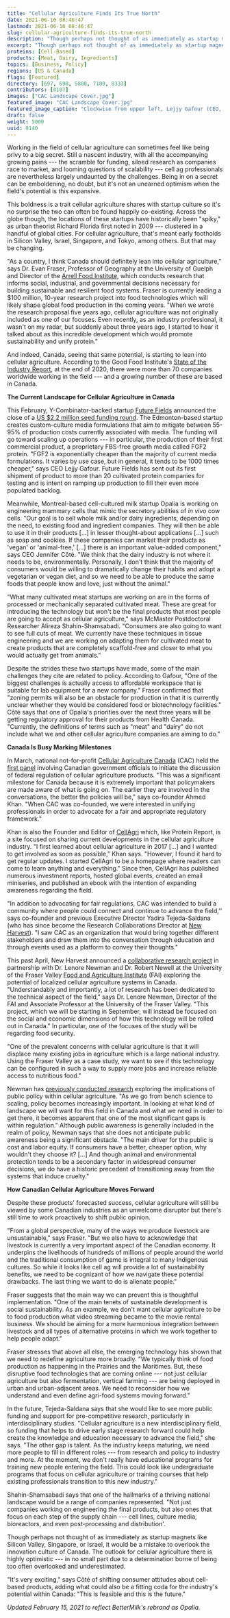 ```yaml
---
title: "Cellular Agriculture Finds Its True North"
date: 2021-06-16 08:46:47
lastmod: 2021-06-16 08:46:47
slug: cellular-agriculture-finds-its-true-north
description: "Though perhaps not thought of as immediately as startup magnets like Silicon Valley, Singapore, or Israel, it would be a mistake to overlook the innovation culture of Canada — the outlook for cellular agriculture there is highly optimistic."
excerpt: "Though perhaps not thought of as immediately as startup magnets like Silicon Valley, Singapore, or Israel, it would be a mistake to overlook the innovation culture of Canada — the outlook for cellular agriculture there is highly optimistic."
proteins: [Cell-Based]
products: [Meat, Dairy, Ingredients]
topics: [Business, Policy]
regions: [US & Canada]
flags: [Featured]
directory: [697, 698, 5808, 7109, 8333]
contributors: [8107]
images: ["CAC Landscape Cover.jpg"]
featured_image: "CAC Landscape Cover.jpg"
featured_image_caption: "Clockwise from upper left, Lejjy Gafour (CEO, Future Fields), Lenore Newman (Director, Food and Agriculture Institute), Alireza Shahin-Shamsabadi (Postdoctoral Researcher, McMaster University), Ahmed Khan (Founder &amp; Editor, CellAgri), Avery Parkinson (Volunteer Coordinator, Cellular Agriculture Canada), Yadira Tejeda-Saldana (Research Collaborations Director, New Harvest), Evan Fraser (Director, Arrell Food Institute), Jennifer Côté (CEO, Opalia). Protein Report."
draft: false
weight: 5000
uuid: 9140
---
```

Working in the field of cellular agriculture can sometimes feel like
being privy to a big secret. Still a nascent industry, with all the
accompanying growing pains --- the scramble for funding, siloed research
as companies race to market, and looming questions of scalability ---
cell ag professionals are nevertheless largely undaunted by the
challenges. Being in on a secret can be emboldening, no doubt, but it's
not an unearned optimism when the field's potential is this expansive.

This boldness is a trait cellular agriculture shares with startup
culture so it's no surprise the two can often be found happily
co-existing. Across the globe though, the locations of these startups
have historically been "spiky," as urban theorist Richard Florida first
noted in 2009 --- clustered in a handful of global cities. For cellular
agriculture, that's meant early footholds in Silicon Valley, Israel,
Singapore, and Tokyo, among others. But that may be changing.

"As a country, I think Canada should definitely lean into cellular
agriculture," says Dr. Evan Fraser, Professor of Geography at the
University of Guelph and Director of the [Arrell Food
Institute](https://arrellfoodinstitute.ca/about-the-institute/), which
conducts research that informs social, industrial, and governmental
decisions necessary for building sustainable and resilient food systems.
Fraser is currently leading a \$100 million, 10-year research project
into food technologies which will likely shape global food production in
the coming years. "When we wrote the research proposal five years ago,
cellular agriculture was not originally included as one of our focuses.
Even recently, as an industry professional, it wasn't on my radar, but
suddenly about three years ago, I started to hear it talked about as
this incredible development which would promote sustainability and unify
protein."

And indeed, Canada, seeing that same potential, is starting to lean into
cellular agriculture. According to the Good Food Institute\'s [State of
the Industry Report](https://gfi.org/industry/), at the end of 2020,
there were more than 70 companies worldwide working in the field --- and
a growing number of these are based in Canada.

**The Current Landscape for Cellular Agriculture in Canada**

This February, Y-Combinator-backed startup [Future
Fields](https://www.futurefields.io/) announced the close of a [US \$2.2
million seed funding
round](https://news.crunchbase.com/news/future-fields-lands-2-2m-seed-ships-first-cellular-meat-product/).
The Edmonton-based startup creates custom-culture media formulations
that aim to mitigate between 55-95% of production costs currently
associated with media. The funding will go toward scaling up operations
--- in particular, the production of their first commercial product, a
proprietary FBS-free growth media called FGF2 protein. "FGF2 is
exponentially cheaper than the majority of current media formulations.
It varies by use case, but in general, it tends to be 1000 times
cheaper," says CEO Lejjy Gafour. Future Fields has sent out its first
shipment of product to more than 20 cultivated protein companies for
testing and is intent on ramping up production to fill their even more
populated backlog.

Meanwhile, Montreal-based cell-cultured milk startup Opalia is working
on engineering mammary cells that mimic the secretory abilities of *in
vivo* cow cells. "Our goal is to sell whole milk and/or dairy
ingredients, depending on the need, to existing food and ingredient
companies. They will then be able to use it in their products \[\...\]
in lesser thought-about applications \[\...\] such as soap and cookies.
If these companies can market their products as \'vegan\' or
\'animal-free,\' \[\...\] there is an important value-added component,"
says CEO Jennifer Côté. "We think that the dairy industry is not where
it needs to be, environmentally. Personally, I don't think that the
majority of consumers would be willing to dramatically change their
habits and adopt a vegetarian or vegan diet, and so we need to be able
to produce the same foods that people know and love, just without the
animal."

"What many cultivated meat startups are working on are in the forms of
processed or mechanically separated cultivated meat. These are great for
introducing the technology but won\'t be the final products that most
people are going to accept as cellular agriculture," says McMaster
Postdoctoral Researcher Alireza Shahin-Shamsabadi. "Consumers are also
going to want to see full cuts of meat. We currently have these
techniques in tissue engineering and we are working on adapting them for
cultivated meat to create products that are completely scaffold-free and
closer to what you would actually get from animals."

Despite the strides these two startups have made, some of the main
challenges they cite are related to policy. According to Gafour, "One of
the biggest challenges is actually access to affordable workspace that
is suitable for lab equipment for a new company." Fraser confirmed that
"zoning permits will also be an obstacle for production in that it is
currently unclear whether they would be considered food or biotechnology
facilities." Côté says that one of Opalia's priorities over the next
three years will be getting regulatory approval for their products from
Health Canada. "Currently, the definitions of terms such as "meat" and
"dairy" do not include what we and other cellular agriculture companies
are aiming to do."

**Canada Is Busy Marking Milestones**

In March, national not-for-profit [Cellular Agriculture
Canada](https://www.cellag.ca/) (CAC) held the [first
panel](https://www.proteinreport.org/events/cellular-agriculture-and-canadian-regulatory-framework)
involving Canadian government officials to initiate the discussion of
federal regulation of cellular agriculture products. "This was a
significant milestone for Canada because it is extremely important that
policymakers are made aware of what is going on. The earlier they are
involved in the conversations, the better the policies will be," says
co-founder Ahmed Khan. "When CAC was co-founded, we were interested in
unifying professionals in order to advocate for a fair and appropriate
regulatory framework."

Khan is also the Founder and Editor of [CellAgri](https://cell.ag)
which, like Protein Report, is a site focused on sharing current
developments in the cellular agriculture industry. "I first learned
about cellular agriculture in 2017 \[\...\] and I wanted to get involved
as soon as possible," Khan says. "However, I found it hard to get
regular updates. I started CellAgri to be a homepage where readers can
come to learn anything and everything." Since then, CellAgri has
published numerous investment reports, hosted global events, created an
email miniseries, and published an ebook with the intention of expanding
awareness regarding the field.

"In addition to advocating for fair regulations, CAC was intended to
build a community where people could connect and continue to advance the
field,\'\' says co-founder and previous Executive Director Yadira
Tejeda-Saldana (who has since become the Research Collaborations
Director at [New Harvest](https://new-harvest.org/)). "I saw CAC as an
organization that would bring together different stakeholders and draw
them into the conversation through education and through events used as
a platform to convey their thoughts."

This past April, New Harvest announced a [collaborative research
project](https://new-harvest.org/cellular-agriculture-food-security-canada/)
in partnership with Dr. Lenore Newman and Dr. Robert Newell at the
University of the Fraser Valley [Food and Agriculture
Institute](https://www.ufv.ca/food-agriculture-institute/) (FAI)
exploring the potential of localized cellular agriculture systems in
Canada. "Understandably and importantly, a lot of research has been
dedicated to the technical aspect of the field," says Dr. Lenore Newman,
Director of the FAI and Associate Professor at the University of the
Fraser Valley. "This project, which we will be starting in September,
will instead be focused on the social and economic dimensions of how
this technology will be rolled out in Canada." In particular, one of the
focuses of the study will be regarding food security.

"One of the prevalent concerns with cellular agriculture is that it will
displace many existing jobs in agriculture which is a large national
industry. Using the Fraser Valley as a case study, we want to see if
this technology can be configured in such a way to supply more jobs and
increase reliable access to nutritious food."

Newman has [previously conducted
research](https://www.genomebc.ca/projects/dairy-2-0-exploring-policy-implications-and-public-perceptions-of-cellular-agriculture)
exploring the implications of public policy within cellular agriculture.
"As we go from bench science to scaling, policy becomes increasingly
important. In looking at what kind of landscape we will want for this
field in Canada and what we need in order to get there, it becomes
apparent that one of the most significant gaps is within regulation."
Although public awareness is generally included in the realm of policy,
Newman says that she does not anticipate public awareness being a
significant obstacle. "The main driver for the public is cost and labor
equity. If consumers have a better, cheaper option, why wouldn't they
choose it? \[...\] And though animal and environmental protection tends
to be a secondary factor in widespread consumer decisions, we do have a
historic precedent of transitioning away from the systems that induce
cruelty."

**How Canadian Cellular Agriculture Moves Forward**

Despite these products' forecasted success, cellular agriculture will
still be viewed by some Canadian industries as an unwelcome disruptor
but there's still time to work proactively to shift public opinion.

"From a global perspective, many of the ways we produce livestock are
unsustainable," says Fraser. "But we also have to acknowledge that
livestock is currently a very important aspect of the Canadian economy.
It underpins the livelihoods of hundreds of millions of people around
the world and the traditional consumption of game is integral to many
Indigenous cultures. So while it looks like cell ag will provide a lot
of sustainability benefits, we need to be cognizant of how we navigate
these potential drawbacks. The last thing we want to do is alienate
people."

Fraser suggests that the main way we can prevent this is thoughtful
implementation. "One of the main tenets of sustainable development is
social sustainability. As an example, we don't want cellular agriculture
to be to food production what video streaming became to the movie rental
business. We should be aiming for a more harmonious integration between
livestock and all types of alternative proteins in which we work
together to help people adapt."

Fraser stresses that above all else, the emerging technology has shown
that we need to redefine agriculture more broadly. "We typically think
of food production as happening in the Prairies and the Maritimes. But,
these disruptive food technologies that are coming online --- not just
cellular agriculture but also fermentation, vertical farming --- are
being deployed in urban and urban-adjacent areas. We need to reconsider
how we understand and even define agri-food systems moving forward."

In the future, Tejeda-Saldana says that she would like to see more
public funding and support for pre-competitive research, particularly in
interdisciplinary studies. "Cellular agriculture is a new
interdisciplinary field, so funding that helps to drive early stage
research forward could help create the knowledge and education necessary
to advance the field," she says. "The other gap is talent. As the
industry keeps maturing, we need more people to fill in different roles
--- from research and policy to industry and more. At the moment, we
don't really have educational programs for training new people entering
the field. This could look like undergraduate programs that focus on
cellular agriculture or training courses that help existing
professionals transition to this new industry."

Shahin-Shamsabadi says that one of the hallmarks of a thriving national
landscape would be a range of companies represented. "Not just companies
working on engineering the final products, but also ones that focus on
each step of the supply chain --- cell lines, culture media,
bioreactors, and even post-processing and distribution'.

Though perhaps not thought of as immediately as startup magnets like
Silicon Valley, Singapore, or Israel, it would be a mistake to overlook
the innovation culture of Canada. The outlook for cellular agriculture
there is highly optimistic --- in no small part due to a determination
borne of being too often overlooked and underestimated.

"It's very exciting," says Côté of shifting consumer attitudes about
cell-based products, adding what could also be a fitting coda for the
industry's potential within Canada: "This is feasible and this is the
future."

*Updated February 15, 2021 to reflect BetterMilk\'s rebrand as Opalia.*
